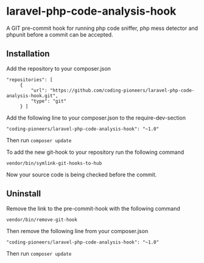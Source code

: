 # laravel-php-code-analysis-hook
A GIT pre-commit hook for running php code sniffer, php mess detector and phpunit before a commit can be accepted.

## Installation
Add the repository to your composer.json

```
"repositories": [
     {
         "url": "https://github.com/coding-pioneers/laravel-php-code-analysis-hook.git",
         "type": "git"
     } ]
```
Add the following line to your composer.json to the require-dev-section
```
"coding-pioneers/laravel-php-code-analysis-hook": "~1.0"
```
Then run `composer update`

To add the new git-hook to your repository run the following command
```
vendor/bin/symlink-git-hooks-to-hub  
```
Now your source code is being checked before the commit.

## Uninstall
Remove the link to the pre-commit-hook with the following command
```
vendor/bin/remove-git-hook
```
Then remove the following line from your composer.json
```
"coding-pioneers/laravel-php-code-analysis-hook": "~1.0"
```
Then run `composer update`